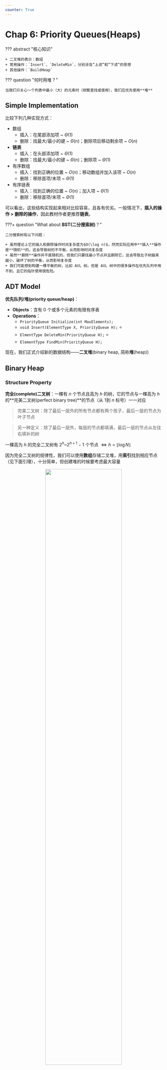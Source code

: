 ```yaml
---
counter: True
---
```


# Chap 6: Priority Queues(Heaps)

??? abstract "核心知识"

	+ 二叉堆的表示：数组
	+ 常用操作：`Insert`、`DeleteMin`，分别涉及“上滤”和“下滤“的思想
	+ 其他操作：`BuildHeap`

??? question "何时用堆？"

	当我们只关心一个列表中最小（大）的元素时（频繁查找或使用），我们应优先使用**堆**

## Simple Implementation

比较下列几种实现方式：

+ 数组
	+ 插入：在尾部添加项 \~ $\Theta(1)$
	+ 删除：找最大/最小的键 \~ $\Theta(n)$；删除项后移动剩余项 \~ $O(n)$
+ **链表**
	+ 插入：在头部添加项 \~ $\Theta(1)$
	+ 删除：找最大/最小的键 \~ $\Theta(n)$；删除项 \~ $\Theta(1)$
+ 有序数组
	+ 插入：找到正确的位置 \~ $O(n)$；移动数组并加入该项 \~ $O(n)$
	+ 删除：移除首项/末项 \~ $\Theta(1)$
+ 有序链表
	+ 插入：找到正确的位置 \~ $O(n)$；加入项 \~ $\Theta(1)$
	+ 删除：移除首项/末项 \~ $\Theta(1)$

可以看出，这些结构实现起来相对比较容易，且各有优劣。一般情况下，**插入的操作 > 删除的操作**，因此教材作者更推荐**链表**。

???+ question "What about **BST(二分搜索树)**？"

	二分搜索树有以下问题：

	+ 虽然理论上它的插入和删除操作时间复杂度为$O(\log n)$，然而实际应用中**插入**操作是**随机**的，这会导致树的不平衡，从而影响时间复杂度
	+ 虽然**删除**操作并不是随机的，但我们只要找最小节点并且删除它，这会导致左子树越来越小，破坏了树的平衡，从而影响复杂度
	+ 我们可能想到构建一棵平衡的树，比如 AVL 树。但是 AVL 树中的很多操作在优先队列中用不到，且它的指针使用很危险。 

## ADT Model

**优先队列/堆(priority queue/heap)**：

+ **Objects**：含有 0 个或多个元素的有限有序表
+ **Operations**：
	+ `PriorityQueue Initialize(int MaxElements);`
	+ `void Insert(ElementType X, PriorityQueue H);` :star:
	+ `ElmentType DeleteMin(PriorityQueue H);` :star:
	+ `ElementType FindMin(PriorityQueue H);`

现在，我们正式介绍新的数据结构——**二叉堆**(binary heap, 简称**堆**(heap))

## Binary Heap

### Structure Property

**完全(complete)二叉树**：一棵有 $n$ 个节点且高为 $h$ 的树，它的节点与一棵高为 $h$ 的**完美二叉树(perfect binary tree)**的节点（从 1到 $n$ 标号）一一对应
>完美二叉树：除了最后一层外的所有节点都有两个孩子，最后一层的节点为叶子节点

>另一种定义：除了最后一层外，每层的节点都填满，最后一层的节点从左往右填补的树

一棵高为 $h$ 的完全二叉树有 $2^h$~$2^{h + 1} - 1$ 个节点 $\Leftrightarrow h = \lfloor \log N \rfloor$

因为完全二叉树的规律性，我们可以使用**数组**存储二叉堆，用**索引**找到相应节点（见下面引理），十分简单，但创建堆的时候要考虑最大容量

<div style="text-align: center; margin-top: 15px;">
<img src="Images/C6/Quicker_20240403_145352.png" width="70%" style="margin: 0 auto;">
</div>

🌟引理：如果一棵有$n$个节点的**完全二叉树**按**层序**表示，则对于索引为 $i(1 \le i \le n)$ 的节点，我们有：

+ **父节点**的索引 $= \begin{cases} \lfloor \dfrac{i}{2} \rfloor & \text{if } i \ne 1 \\ \text{None} & \text{if } i = 1\end{cases}$
>C语言的整数除法自动帮我们向下取整，因此直接除就行了

+ **左孩子**的索引 $= \begin{cases} 2i & \text{if } 2i \le n \\ \text{None} & \text{if } 2i > n\end{cases}$

+ **右孩子**的索引 $= \begin{cases} 2i + 1 & \text{if } 2i + 1 \le n \\ \text{None} & \text{if } 2i + 1 > n\end{cases}$

!!! note "注"

	索引从 1 开始，看似只是为了得到比较舒服的表示法。但这样做后，索引为 0 的位置就空出来了，我们之后会利用这个位置，作为**哨兵(sentinel)**（将其设为整个堆的最小值），方便后面的*插入*和*删除*操作

声明部分：

``` c
struct HeapStruct
{
	/* Maximum size that can fit in the heap */
	unsigned int max_heap_size;
	/* Current size of elements in the heap */
	unsigned int size;
	element_type *elements;
};
typedef struct HeapStruct *PriorityQueue;
```

#### Initialize

``` c
PriorityQueue Initiailize(int MaxElments)
{
	PriorityQueue H;
	if (MaxElements < MinPQSize)
		return Error("Priority queue size is too small");
	H = (PriorityQueue)malloc(sizeof(struct HeapStruct));
	if (H == NULL)
		return FatalError("Out of Space!!!");
	// Allocate the array plus one extra for sentinel
	H->Elements = (ElementType * )malloc((MaxElements + 1) * sizeof(ElementType));
	if (H->Elements == NULL)
		return FatalError("Out of Space!!!");
	H->Capacity = MaxElements;
	H->Size = 0;
	H->Elements[0] = MinData;  // set the sentinel
	return H;
}
```
### Heap Order Property

+ **最小树(min tree)**：一棵树中每个节点的键值不大于它的孩子
+ **最小堆(min heap)**：完全二叉树 + 最小树

> 我们也能以类似的方法定义**最大堆**，这里就不写出来了

<div style="text-align: center; margin-top: 15px;">
<img src="Images/C6/Quicker_20240403_151551.png" width="70%" style="margin: 0 auto;">
</div>

+ 显而易见，**根节点**是堆中最小(大)的节点
+ 从堆的根节点出发，到任意节点的路径上的节点是**有序**的（比如最小堆中路径上的节点是按升序排列的）
+ 但是对整个堆的遍历无法表示所有节点的顺序

### Basic Heap Operations

#### Insertion

!!! note "思路"

	+ 因为要保持完全二叉树的状态，因此**唯一**可插入节点的位置是**最后一个位置**
	+ 插入以后要调整节点的位置：
		+ 将该节点与其父节点比较，如果比父节点小，则将父节点往下移
		+ 重复该步骤，直至比当前比较的节点更大则停止，此时的位置即为新节点的位置
		
	这种技巧被称为“**上滤(percolate up)**”。

???+ play "动画演示"

	<div style="text-align: center; margin-top: 15px;">
	<img src="Images/C6/1.gif" width="70%" style="margin: 0 auto;">
	</div>

	这里的动画演示稍微有点小问题：实际过程中，新加入的值要等到位置确定后再放入数组中，而不是马上就放入（这样看起来就像是在“交换”两个数，实际上没有出现过交换的操作）

??? code "代码实现"

	``` c
	// H->Elements[0] is a sentinel
	void Insert(ElementType X, PriorityQueue H)
	{
		int p = ++H->Size;
		H->Element[p] = X;
		PercolateUp(p, H);
	}

	void PercolateUp(int p, PriorityHeap H)
	{
		int i;
		ElementType x = H->Elements[p];

		for (i = p; H->Elements[i / 2] > x; i /= 2)
			H->Elements[i] = H->Elements[i / 2];

		H->Elements[i] = x;
	}
	```

+ 在比较过程中，并没有直接交换两个数，因为实现一次交换就需要三条赋值语句。如果一个节点向上移动 $d$ 层，则需要执行 $3d$ 次运算；而上面的方法只需 $d + 1$ 次运算，显然**更快**
+ 正如上面所说，0 位置的节点被称为**哨兵**，将它的值设为整个堆的最小值。有了它，我们就不需要用“`while`循环 + 根节点位置特判“这么麻烦，对待根节点也能像对待其他节点一样，因此只要用简单的 `for` 循环就能实现
+ 时间复杂度：$T(N) = O(\log N)$

#### DeleteMin

!!! note "思路"

	+ 要找到最小值非常简单——就是**首项**
	+ 但是删除首项后，还是要保证该树是完全二叉树+最小树。因此实际上我们应删除**最后一个节点**，然后考虑如何安置原来在最后位置上的节点：
		+ 先将它放入根节点的位置（因为”删除“操作，这个位置空出来了），再让它和左右孩子比较
		+ 如果比左右孩子都大，则要将最小的孩子放入根节点
		+ 接着将它与这个孩子的左右孩子比较，……，直至比左右孩子都小为止
		
	这种技巧被称为“**下滤(percolate down)**”。

???+ play "动画演示"

	<div style="text-align: center; margin-top: 15px;">
	<img src="Images/C6/2.gif" width="70%" style="margin: 0 auto;">
	</div>

	这里的动画同样有点小问题：注意“下滤”和“上滤”的本质相同，它们只是通过比较元素大小确定新元素应放的位置，中间**没有**采用**交换**的操作。

??? code "代码实现"

	``` c
	ElementType DeleteMin(PriorityQueue H)
	{
		ElementType MinElement;
		MinElement = H->Elements[1];
		H->Elements[1] = H->Elements[H->Size--];
		PercolateDown(1, H);
		return MinElement;
	}

	void PercolateDown(int p, PriorityQueue H)
	{
		int i, child;
		ElementType last = H->Elements[p];

		for (i = p; i * 2 <= H->Size; i = child)
		{
			child = i * 2;
			if (child != H->Size && H->Elements[child + 1] < H->Elements[child])
				child++;
			if (last > H->Elements[child])
				H->Elements[i] = H->Elements[child];
			else
				break;
		}
		H->Elements[i] = last;
	}

	```

+ 看到 `PercolateDown()` 函数的 `for` 循环中的第一个 `if` 语句：
	+ 它考虑了只有一个左孩子的节点的情况
	+ 同时，它也选择了最小的孩子作为接下来的比较对象
+ 可以使用另一个**哨兵**来移除这个 `if` 语句：对于节点总数为偶数的堆（由完全二叉树的性质知，此时存在一个只有左孩子的节点），在最后位置的下一个位置上添加一个节点，并将其值设为整个堆的最大值，这样就可以防止某个节点下滤的时候被安置在不存在的节点上，而不需要特判
+ 时间复杂度：$T(N) = O(\log N)$

### Other Heap Operations

!!! warning "注意"

	+ 如果我们想要频繁地**查找**某个列表中的**任意**元素，那么**堆**绝对**不是**合理的选择，因为在堆里找元素需要线性扫描（$O(n)$）。我们应该采用二分搜索树、散列表等方法
	+ 在最小堆中找最大值也是不合理的，理由同上

$\mathrm{DecreaseKey}(P, \Delta, H)$

将位置为$P$的节点的键值减去 $\Delta$，这样对应节点的优先级就会提高（**上滤**）

$\mathrm{IncreaseKey}(P, \Delta, H)$

将位置为$P$的节点的键值加上 $\Delta$，这样对应节点的优先级就会下降（**下滤**）

>注：这两个操作一般由**系统管理员**，而非一般的用户使用。比如：
>
>+ 前者可使某个程序提到最高优先级
>+ 后者可将占用CPU时间过多的进程的优先级往下调

$\mathrm{Delete}(P, H)$

从堆中移除位置为$P$的节点（删除由用户终止（非正常结束）的进程）。看似很复杂，实际上我们可以运用之前的 `DecreaseKey()` 和 `DeleteMin()` 函数，其中前者第二个参数令为 $\infty$（减去无限大的数，成为最小的数，然后利用 `DeleteMin()`）

$\mathrm{BuildHeap}(H)$

:dart:：列表（数组）$\rightarrow$ 最小堆

!!! note "方法"

	=== "法1"

		对于每个节点使用`Insert()`函数 $\rightarrow O(N\log N)$ ？❌

	=== "法2"

		采用“**下滤**”思想：

		+ 先将表中的元素按**层序**放入一棵完全二叉树中
		+ 然后从层序遍历中的**最后一个内部节点**开始，按层序的逆序到**根节点**为止，每个节点都需要使用 `PercolateDown()` 函数，确定自己的最终位置

		定理：对于一棵高为 $h$，拥有 $2^{h+1}-1$ 个节点的完美二叉树，所有节点高度之和为 $2^{h+1} - 1 - (h+1)$

		由这个定理，可推得时间复杂度为：$O(N)$

???+ play "动画演示"

	<div style="text-align: center; margin-top: 15px;">
	<img src="Images/C6/3.gif" width="70%" style="margin: 0 auto;">
	</div>

代码实现：

``` c
for (i = N / 2; i > 0; i--)
	PercolateDown(i);
```


## Applications of Priority Queues

举例：

+ [操作系统](#other-heap-operations)
+ 外部排序（之后 ADS 会讲到）
+ 贪心算法
+ 离散事件模拟（见[下面](#event-simulation)）

### The Selection Problem

!!! question "问题"
	
	给定$N$个元素，找到第$k$大的元素

!!! note "算法"

	这两个算法易于理解但效率不高：

	=== "算法1"

		对所有元素排好序，再找第$k$大的数 $\rightarrow O(N^2)$

	=== "算法2"

		先取前$k$个数并对这些数排好序，再将剩余 $N - k$ 个数分别与这 $k$ 个数比较：如果比这 $k$ 个数中最小的数更大，将最小的数踢出去，让待判断的数进去并放入正确的位置。
		
		时间复杂度为 $O(N \cdot k)$。最坏情况 $k = \lceil N/2 \rceil$ 时，时间复杂度为 $O(N^2)$

	---
	利用我们刚学的堆，可以得到两个复杂度均为 $O(N \log N)$ 的算法：

	=== "算法3"

		为了方便起见，这里我们讨论找第 $k$ 小的数（道理都是一样的）。先对这 $N$ 个元素构建堆（使用 `BuildHeap()` 函数），然后使用 $k$ 次 `DeleteMin()` 函数，最后一次从堆中得到的元素便是我们想要的第 $k$ 小的元素。时间复杂度 $O(N + k \log N)$，最坏情况为 $k = \lceil N/2 \rceil$，时间复杂度为 $\Theta(N \log N)$

	=== "算法4"

		借鉴算法2的思想，先对前$k$个数构建堆(使用 `BuildHeap()` 函数)，然后将剩下 $N - k$ 个元素与堆中根节点(最小值)进行比较，如果比它大，则需要使用 `DeleteMin()` 和 `Insert()` 两个函数。时间复杂度为 $O(k + (N - k)\log k) = O(N \log k)$，最坏情况为 $\Theta(N \log N)$

### Event Simulation

!!! question "问题"

	在银行中，顾客排在一列队伍中，等待 $k$ 位出纳员中的一位有空。分析每位顾客的平均等待时间、队伍的长度

???+ note "分析"

	该模拟中包含两个事件：*顾客到达银行*，*顾客离开银行（一位出纳员因此处于空闲状态）*

	我们可以使用概率函数产生输入流，该输入流包含一组有*到达时间*和*服务时间*的有序对，按到达时间排序。我们不采用精确的时间，而是以 tick 作为计时单位。开始时，将 tick 初始化为 0；当没有顾客进来且所有出纳员都处于空闲状态时，模拟结束。

	如果我们通过循环每个 tick 来处理整个程序的话，那么运行时间跟顾客和时间的数量无关，而且运行效率很低。因此我们**根据最近时间发生的事件来增加 tick**，这分为两种情况：下一位顾客的到来，有一位顾客离开。

	对于正在排队的顾客，我们用**队列**来存储；对于每位顾客离开时间的存储，我们用**优先队列**存储，以便我们找到最近发生的事件。
	
	时间复杂度：$O(C \log(k + 1))$

## d-Heaps

d叉堆：所有节点最多有 $d$ 个孩子

<div style="text-align: center; margin-top: 15px;">
<img src="Images/C6/Quicker_20240627_151740.png" width="70%" style="margin: 0 auto;">
</div>

$d$并不是越大越好，理由如下：

+ 虽然 `Insert()` 速度变快（$O(\log_dN)$），但`DeleteMin()`要找到最小的孩子，需要 $d - 1$ 次比较，因此时间复杂度将会变成 $O(d \log_d N)$
+ 在找某个节点的左右孩子或父节点时，二叉堆中的 $\times 2$ 或 /2 仅仅是个**移位**操作，但d-Heap中的 $\times d$ 或 $/ d$ 则更加复杂

优势：

+ 就如前文所说，插入操作往往比删除操作多，因此我们从 `Insert()` 的提速中获得的好处比 `DeleteMin()` 的降速带来的弊端更多
+ 如果优先队列太大，以至于主内存无法容纳，则d-Heap比二叉堆更有优势

补充：对于节点$i$

+ 父节点：$\lfloor \dfrac{i + d - 2}{d} \rfloor$
+ 第一个孩子：$(i - 1)d + 2$
+ 最后一个孩子：$id + 1$